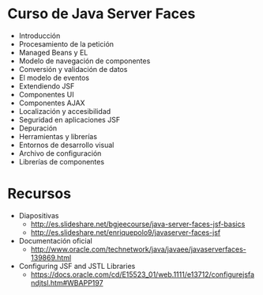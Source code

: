 # Curso de Java Server Faces

- Introducción
- Procesamiento de la petición
- Managed Beans y EL
- Modelo de navegación de componentes
- Conversión y validación de datos
- El modelo de eventos
- Extendiendo JSF
- Componentes UI
- Componentes AJAX
- Localización y accesibilidad 
- Seguridad en aplicaciones JSF
- Depuración
- Herramientas y librerías 
- Entornos de desarrollo visual
- Archivo de configuración
- Librerías de componentes

# Recursos

- Diapositivas
	- http://es.slideshare.net/bgjeecourse/java-server-faces-jsf-basics
	- http://es.slideshare.net/enriquepolo9/javaserver-faces-jsf
- Documentación oficial
	- http://www.oracle.com/technetwork/java/javaee/javaserverfaces-139869.html
- Configuring JSF and JSTL Libraries
	- https://docs.oracle.com/cd/E15523_01/web.1111/e13712/configurejsfandjtsl.htm#WBAPP197
